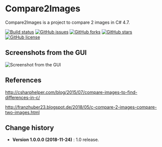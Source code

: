 # Compare2Images
Compare2Images is a project to compare 2 images in C# 4.7.

[![Build status](https://ci.appveyor.com/api/projects/status/7f5smko34w24nvjd?svg=true)](https://ci.appveyor.com/project/SeppPenner/compare2images)
[![GitHub issues](https://img.shields.io/github/issues/SeppPenner/Compare2Images.svg)](https://github.com/SeppPenner/Compare2Images/issues)
[![GitHub forks](https://img.shields.io/github/forks/SeppPenner/Compare2Images.svg)](https://github.com/SeppPenner/Compare2Images/network)
[![GitHub stars](https://img.shields.io/github/stars/SeppPenner/Compare2Images.svg)](https://github.com/SeppPenner/Compare2Images/stargazers)
[![GitHub license](https://img.shields.io/badge/license-AGPL-blue.svg)](https://raw.githubusercontent.com/SeppPenner/Compare2Images/master/License.txt)

## Screenshots from the GUI
![Screenshot from the GUI](https://github.com/SeppPenner/Compare2Images/blob/master/Screenshot.PNG "Screenshot from the GUI")

## References
http://csharphelper.com/blog/2015/07/compare-images-to-find-differences-in-c/

http://franzhuber23.blogspot.de/2018/05/c-compare-2-images-compare-two-images.html

Change history
--------------

* **Version 1.0.0.0 (2018-11-24)** : 1.0 release.
